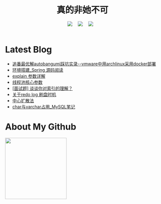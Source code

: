 # <div align="center"> 真的非她不可 </div>

<!-- 个人资料徽标 -->

<div align="center">
  <a href="https://lanfunoe.github.io"><img src="https://img.shields.io/badge/website-%E4%B8%AA%E4%BA%BA%E7%BD%91%E7%AB%99-blue"></a>&emsp;
  <a href="https://blog.csdn.net/m0_58454316"><img src="https://img.shields.io/badge/CSDN-%E5%8D%9A%E5%AE%A2-c32136"></a>&emsp;
  <a href="https://space.bilibili.com/280201147"><img src="https://img.shields.io/badge/bilibili-B%E7%AB%99-ff69b4"></a>&emsp;
<!-- 访客数统计徽标 -->
<!--   <img src="https://visitor-badge.glitch.me/badge?page_id=lanfunoe" alt="访客统计" /> -->
</div>
  



<br>

# Latest Blog 

<!-- BLOG-POST-LIST:START -->
- [追番最优解autobangumi踩坑实录--vmware中用archlinux采用docker部署](https://blog.csdn.net/m0_58454316/article/details/136071373)
- [环境搭建_Spring 源码阅读](https://blog.csdn.net/m0_58454316/article/details/129389804)
- [explain 参数详解](https://blog.csdn.net/m0_58454316/article/details/129234221)
- [线程池核心参数](https://blog.csdn.net/m0_58454316/article/details/129216575)
- [[面试题] 谈谈你对索引的理解？](https://blog.csdn.net/m0_58454316/article/details/128749442)
- [关于redo log 刷盘时机](https://blog.csdn.net/m0_58454316/article/details/128746170)
- [中心扩散法](https://blog.csdn.net/m0_58454316/article/details/127741822)
- [char与varchar占用_MySQL笔记](https://blog.csdn.net/m0_58454316/article/details/127715587)
<!-- BLOG-POST-LIST:END -->

# About My Github

<div style="display: flex;">
    <div style="flex: 1;">
        <img height='200' src="https://github-readme-stats.vercel.app/api?username=lanfunoe&show_icons=true&theme=tokyonight" />
    </div>
    <div style="flex: 1;"></div> <!-- 右侧空白 -->
</div>





